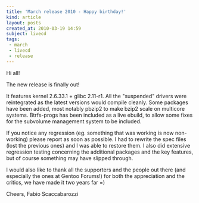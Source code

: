 ```yaml
---
title: 'March release 2010 - Happy birthday!'
kind: article
layout: posts
created_at: 2010-03-19 14:59
subject: livecd
tags:
 - march
 - livecd
 - release
---
```

Hi all\!

The new release is finally out\!

It features kernel 2\.6\.33\.1 \+ glibc 2\.11-r1\. All the \"suspended\" drivers were reintegrated as the latest versions would compile cleanly\. Some packages have been added, most notably pbzip2 to make bzip2 scale on multicore systems\. Btrfs-progs has been included as a live ebuild, to allow some fixes for the subvolume management system to be included\.
<!--MORE-->

If you notice any regression \(eg\. something that was working is now non-working\) please report as soon as possible\. I had to rewrite the spec files \(lost the previous ones\) and I was able to restore them\. I also did extensive regression testing concerning the additional packages and the key features, but of course something may have slipped through\.

I would also like to thank all the supporters and the people out there \(and especially the ones at Gentoo Forums\!\) for both the appreciation and the critics, we have made it two years far \=\)

Cheers,
Fabio Scaccabarozzi
